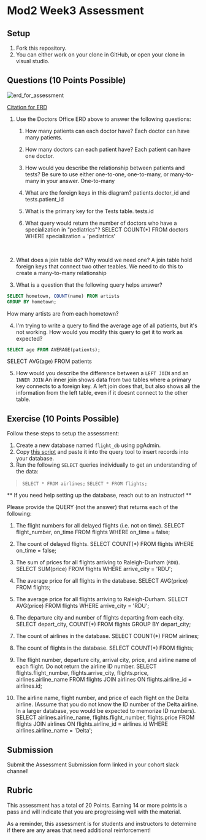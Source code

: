 # Mod2 Week3 Assessment

## Setup
1. Fork this repository.
1. You can either work on your clone in GitHub, or open your clone in visual studio.

## Questions (10 Points Possible)

<img alt="erd_for_assessment" src="https://github.com/modelmapper/modelmapper/assets/11747682/60bebb3c-9faa-4f3e-ae0a-7df7dde06784">

[Citation for ERD](https://circle.visual-paradigm.com/hospital/)
1. Use the Doctors Office ERD above to answer the following questions:
    1. How many patients can each doctor have?
        Each doctor can have many patients.
        
    3. How many doctors can each patient have?
        Each patient can have one doctor.
    
    5. How would you describe the relationship between patients and tests? Be sure to use either one-to-one, one-to-many, or many-to-many in your answer.
        One-to-many

    7. What are the foreign keys in this diagram?
        patients.doctor_id and tests.patient_id

    9. What is the primary key for the Tests table.
        tests.id
        
    11. What query would return the number of doctors who have a specialization in "pediatrics"?
        SELECT COUNT(*)
        FROM doctors
        WHERE specialization = 'pediatrics'


<br>

2. What does a join table do? Why would we need one?
    A join table hold foreign keys that connect two other teables. We need to do this to create a many-to-many relationship

4. What is a question that the following query helps answer?
```SQL
SELECT hometown, COUNT(name) FROM artists
GROUP BY hometown;
```
How many artists are from each hometown?

4. I'm trying to write a query to find the average age of all patients, but it's not working. How would you modify this query to get it to work as expected?
```SQL
SELECT age FROM AVERAGE(patients);
```
SELECT AVG(age)
FROM patients

5. How would you describe the difference between a `LEFT JOIN` and an `INNER JOIN`
An inner join shows data from two tables where a primary key connects to a foreign key. A left join does that, but also shows all the information from the left table, even if it doesnt connect to the other table.

 
## Exercise (10 Points Possible)

Follow these steps to setup the assessment:
1. Create a new database named `flight_db` using pgAdmin.
2. Copy [this script](https://launch.turing.edu/module2/assessments/flight_db.txt) and paste it into the query tool to insert records into your database.
3. Run the following `SELECT` queries individually to get an understanding of the data:
> `SELECT * FROM airlines;`
> `SELECT * FROM flights;`

** If you need help setting up the database, reach out to an instructor! **

Please provide the QUERY (not the answer) that returns each of the following:
1. The flight numbers for all delayed flights (i.e. not on time).
    SELECT flight_number, on_time
    FROM flights
    WHERE on_time = false;

3. The count of delayed flights.
    SELECT COUNT(*)
    FROM flights
    WHERE on_time = false;

5. The sum of prices for all flights arriving to Raleigh-Durham (`RDU`).
    SELECT SUM(price)
    FROM flights
    WHERE arrive_city = 'RDU';

7. The average price for all flights in the database.
    SELECT AVG(price)
    FROM flights;

9. The average price for all flights arriving to Raleigh-Durham.
    SELECT AVG(price)
    FROM flights
    WHERE arrive_city = 'RDU';

10. The departure city and number of flights departing from each city.
    SELECT depart_city, COUNT(*)
    FROM flights
    GROUP BY depart_city;

12. The count of airlines in the database.
    SELECT COUNT(*)
    FROM airlines;

14. The count of flights in the database.
    SELECT COUNT(*)
    FROM flights;

16. The flight number, departure city, arrival city, price, and airline name of each flight. Do not return the airline ID number.
    SELECT flights.flight_number, flights.arrive_city, flights.price, airlines.airline_name
    FROM flights JOIN airlines
    ON flights.airline_id = airlines.id;

18. The airline name, flight number, and price of each flight on the Delta airline. (Assume that you do not know the ID number of the Delta airline. In a larger database, you would be expected to memorize ID numbers).
    SELECT airlines.airline_name, flights.flight_number, flights.price
    FROM flights JOIN airlines
    ON flights.airline_id = airlines.id
    WHERE airlines.airline_name = 'Delta';
    

## Submission

Submit the Assessment Submission form linked in your cohort slack channel!

## Rubric

This assessment has a total of 20 Points. Earning 14 or more points is a pass and will indicate that you are progressing well with the material.

As a reminder, this assessment is for students and instructors to determine if there are any areas that need additional reinforcement!
